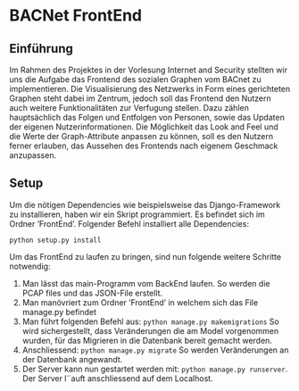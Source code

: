 # BACNet FrontEnd

## Einführung

Im Rahmen des Projektes in der Vorlesung Internet and Security stellten wir uns die Aufgabe das Frontend
des sozialen Graphen vom BACnet zu implementieren. Die Visualisierung des Netzwerks in Form eines gerichteten Graphen steht dabei im Zentrum, jedoch soll das Frontend den Nutzern auch weitere Funktionalitäten
zur Verfugung stellen. Dazu zählen hauptsächlich das Folgen und Entfolgen von Personen, sowie das Updaten
der eigenen Nutzerinformationen. Die Möglichkeit das Look and Feel und die Werte der Graph-Attribute anpassen zu können, soll es den Nutzern ferner erlauben, das Aussehen des Frontends nach eigenem Geschmack
anzupassen.


## Setup
Um die nötigen Dependencies wie beispielsweise das Django-Framework zu installieren, haben wir ein Skript programmiert. Es befindet sich im Ordner ’FrontEnd’. Folgender Befehl installiert alle Dependencies:
```
python setup.py install
```

Um das FrontEnd zu laufen zu bringen, sind nun folgende weitere Schritte notwendig:
1. Man lässt das main-Programm vom BackEnd laufen. So werden die PCAP files und das JSON-File erstellt.
2. Man manövriert zum Ordner ’FrontEnd’ in welchem sich das File manage.py befindet
3. Man führt folgenden Befehl aus: ```python manage.py makemigrations``` So wird sichergestellt, dass
Veränderungen die am Model vorgenommen wurden, für das Migrieren in die Datenbank bereit gemacht
werden.
4. Anschliessend: ```python manage.py migrate``` So werden Veränderungen an der Datenbank angewandt.
5. Der Server kann nun gestartet werden mit: ```python manage.py runserver```. Der Server l¨auft anschliessend
auf dem Localhost.


